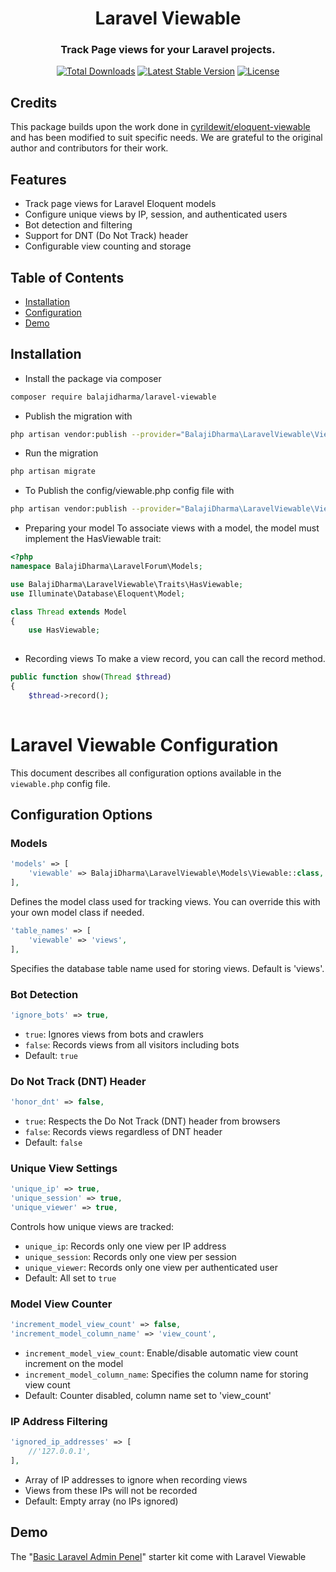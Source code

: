 <h1 align="center">Laravel Viewable</h1>
<h3 align="center">Track Page views for your Laravel projects.</h3>
<p align="center">
<a href="https://packagist.org/packages/balajidharma/laravel-viewable"><img src="https://poser.pugx.org/balajidharma/laravel-viewable/downloads" alt="Total Downloads"></a>
<a href="https://packagist.org/packages/balajidharma/laravel-viewable"><img src="https://poser.pugx.org/balajidharma/laravel-viewable/v/stable" alt="Latest Stable Version"></a>
<a href="https://packagist.org/packages/balajidharma/laravel-viewable"><img src="https://poser.pugx.org/balajidharma/laravel-viewable/license" alt="License"></a>
</p>

## Credits
This package builds upon the work done in [cyrildewit/eloquent-viewable](https://github.com/cyrildewit/eloquent-viewable) and has been modified to suit specific needs. We are grateful to the original author and contributors for their work.

## Features
- Track page views for Laravel Eloquent models
- Configure unique views by IP, session, and authenticated users
- Bot detection and filtering
- Support for DNT (Do Not Track) header
- Configurable view counting and storage

## Table of Contents

- [Installation](#installation)
- [Configuration](#configuration-options)
- [Demo](#demo)

## Installation
- Install the package via composer
```bash
composer require balajidharma/laravel-viewable
```

- Publish the migration with
```bash
php artisan vendor:publish --provider="BalajiDharma\LaravelViewable\ViewableServiceProvider" --tag="migrations"
```

- Run the migration
```bash
php artisan migrate
```

- To Publish the config/viewable.php config file with
```bash
php artisan vendor:publish --provider="BalajiDharma\LaravelViewable\ViewableServiceProvider" --tag="config"
```

- Preparing your model
To associate views with a model, the model must implement the HasViewable trait:
```php
<?php
namespace BalajiDharma\LaravelForum\Models;

use BalajiDharma\LaravelViewable\Traits\HasViewable;
use Illuminate\Database\Eloquent\Model;

class Thread extends Model
{
    use HasViewable;
	
```

- Recording views
To make a view record, you can call the record method.
```php
public function show(Thread $thread)
{
    $thread->record();
    
```

# Laravel Viewable Configuration

This document describes all configuration options available in the `viewable.php` config file.

## Configuration Options

### Models

```php
'models' => [
    'viewable' => BalajiDharma\LaravelViewable\Models\Viewable::class,
],
```

Defines the model class used for tracking views. You can override this with your own model class if needed.

```php
'table_names' => [
    'viewable' => 'views',
],
```
Specifies the database table name used for storing views. Default is 'views'.

### Bot Detection

```php
'ignore_bots' => true,
```

- `true`: Ignores views from bots and crawlers
- `false`: Records views from all visitors including bots
- Default: `true`

### Do Not Track (DNT) Header

```php
'honor_dnt' => false,
```
- `true`: Respects the Do Not Track (DNT) header from browsers
- `false`: Records views regardless of DNT header
- Default: `false`

### Unique View Settings

```php
'unique_ip' => true,
'unique_session' => true,
'unique_viewer' => true,
```
Controls how unique views are tracked:

- `unique_ip`: Records only one view per IP address
- `unique_session`: Records only one view per session
- `unique_viewer`: Records only one view per authenticated user
- Default: All set to `true`

### Model View Counter

```php
'increment_model_view_count' => false,
'increment_model_column_name' => 'view_count',
```
- `increment_model_view_count`: Enable/disable automatic view count increment on the model
- `increment_model_column_name`: Specifies the column name for storing view count
- Default: Counter disabled, column name set to 'view_count'

### IP Address Filtering
```php
'ignored_ip_addresses' => [
    //'127.0.0.1',
],
```
- Array of IP addresses to ignore when recording views
- Views from these IPs will not be recorded
- Default: Empty array (no IPs ignored)

## Demo
The "[Basic Laravel Admin Penel](https://github.com/balajidharma/basic-laravel-admin-panel)" starter kit come with Laravel Viewable
